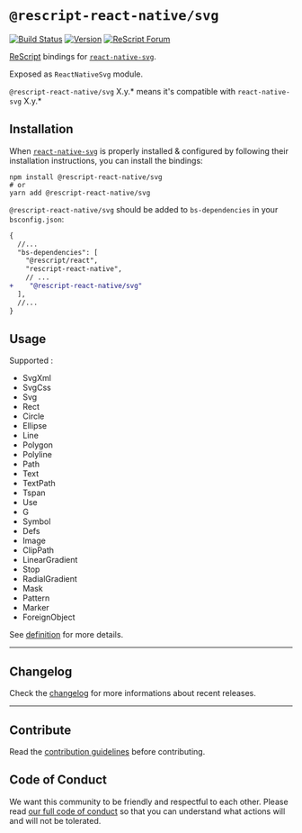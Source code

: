 # `@rescript-react-native/svg`

[![Build Status](https://github.com/rescript-react-native/svg/workflows/Build/badge.svg)](https://github.com/rescript-react-native/svg/actions)
[![Version](https://img.shields.io/npm/v/@rescript-react-native/svg.svg)](https://www.npmjs.com/@rescript-react-native/svg)
[![ReScript Forum](https://img.shields.io/discourse/posts?color=e6484f&label=ReScript%20Forum&server=https%3A%2F%2Fforum.rescript-lang.org)](https://forum.rescript-lang.org/)

[ReScript](https://rescript-lang.org) bindings for
[`react-native-svg`](https://github.com/react-native-community/react-native-svg).

Exposed as `ReactNativeSvg` module.

`@rescript-react-native/svg` X.y.\* means it's compatible with `react-native-svg`
X.y.\*

## Installation

When
[`react-native-svg`](https://github.com/react-native-community/react-native-svg)
is properly installed & configured by following their installation instructions,
you can install the bindings:

```console
npm install @rescript-react-native/svg
# or
yarn add @rescript-react-native/svg
```

`@rescript-react-native/svg` should be added to `bs-dependencies` in your
`bsconfig.json`:

```diff
{
  //...
  "bs-dependencies": [
    "@rescript/react",
    "rescript-react-native",
    // ...
+    "@rescript-react-native/svg"
  ],
  //...
}
```

## Usage

Supported :

- SvgXml
- SvgCss
- Svg
- Rect
- Circle
- Ellipse
- Line
- Polygon
- Polyline
- Path
- Text
- TextPath
- Tspan
- Use
- G
- Symbol
- Defs
- Image
- ClipPath
- LinearGradient
- Stop
- RadialGradient
- Mask
- Pattern
- Marker
- ForeignObject

See [definition](./src/ReactNativeSvg.res) for more details.

---

## Changelog

Check the [changelog](./CHANGELOG.md) for more informations about recent
releases.

---

## Contribute

Read the
[contribution guidelines](https://github.com/rescript-react-native/.github/blob/master/CONTRIBUTING.md)
before contributing.

## Code of Conduct

We want this community to be friendly and respectful to each other. Please read
[our full code of conduct](https://github.com/rescript-react-native/.github/blob/master/CODE_OF_CONDUCT.md)
so that you can understand what actions will and will not be tolerated.
